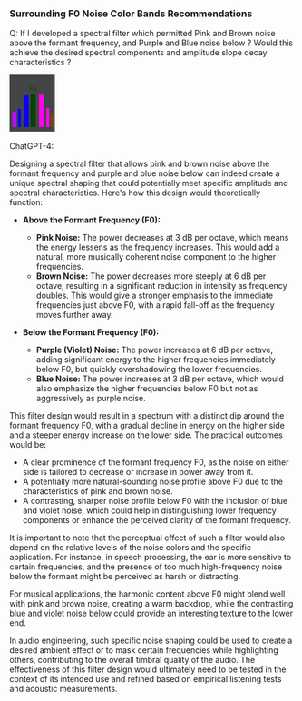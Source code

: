 ### Surrounding F0 Noise Color Bands Recommendations

Q: If I developed a spectral filter which permitted Pink and Brown noise above the formant frequency, and Purple and Blue noise below ? Would this achieve the desired spectral components and amplitude slope decay characteristics ?

![Formant F0 surrounded by Noise Color Bands](../IMG/F0_v2.png)

ChatGPT-4:

Designing a spectral filter that allows pink and brown noise above the formant frequency and purple and blue noise below can indeed create a unique spectral shaping that could potentially meet specific amplitude and spectral characteristics. Here's how this design would theoretically function:

- **Above the Formant Frequency (F0):**
  - **Pink Noise:** The power decreases at 3 dB per octave, which means the energy lessens as the frequency increases. This would add a natural, more musically coherent noise component to the higher frequencies.
  - **Brown Noise:** The power decreases more steeply at 6 dB per octave, resulting in a significant reduction in intensity as frequency doubles. This would give a stronger emphasis to the immediate frequencies just above F0, with a rapid fall-off as the frequency moves further away.

- **Below the Formant Frequency (F0):**
  - **Purple (Violet) Noise:** The power increases at 6 dB per octave, adding significant energy to the higher frequencies immediately below F0, but quickly overshadowing the lower frequencies.
  - **Blue Noise:** The power increases at 3 dB per octave, which would also emphasize the higher frequencies below F0 but not as aggressively as purple noise.

This filter design would result in a spectrum with a distinct dip around the formant frequency F0, with a gradual decline in energy on the higher side and a steeper energy increase on the lower side. The practical outcomes would be:

- A clear prominence of the formant frequency F0, as the noise on either side is tailored to decrease or increase in power away from it.
- A potentially more natural-sounding noise profile above F0 due to the characteristics of pink and brown noise.
- A contrasting, sharper noise profile below F0 with the inclusion of blue and violet noise, which could help in distinguishing lower frequency components or enhance the perceived clarity of the formant frequency.

It is important to note that the perceptual effect of such a filter would also depend on the relative levels of the noise colors and the specific application. For instance, in speech processing, the ear is more sensitive to certain frequencies, and the presence of too much high-frequency noise below the formant might be perceived as harsh or distracting.

For musical applications, the harmonic content above F0 might blend well with pink and brown noise, creating a warm backdrop, while the contrasting blue and violet noise below could provide an interesting texture to the lower end.

In audio engineering, such specific noise shaping could be used to create a desired ambient effect or to mask certain frequencies while highlighting others, contributing to the overall timbral quality of the audio. The effectiveness of this filter design would ultimately need to be tested in the context of its intended use and refined based on empirical listening tests and acoustic measurements.
